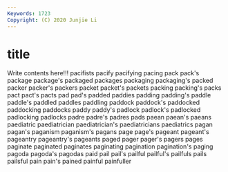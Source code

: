 ```yaml
---
Keywords: 1723
Copyright: (C) 2020 Junjie Li
---
```


# title

Write contents here!!!
pacifists 
pacify 
pacifying 
pacing 
pack
pack's 
package 
package's 
packaged 
packages 
packaging 
packaging's 
packed 
packer 
packer's
packers 
packet 
packet's 
packets 
packing 
packing's 
packs 
pact 
pact's 
pacts
pad 
pad's 
padded 
paddies 
padding 
padding's 
paddle 
paddle's 
paddled 
paddles
paddling 
paddock 
paddock's 
paddocked 
paddocking 
paddocks 
paddy 
paddy's 
padlock 
padlock's
padlocked 
padlocking 
padlocks 
padre 
padre's 
padres 
pads 
paean 
paean's 
paeans
paediatric 
paediatrician 
paediatrician's 
paediatricians 
paediatrics 
pagan 
pagan's 
paganism 
paganism's 
pagans
page 
page's 
pageant 
pageant's 
pageantry 
pageantry's 
pageants 
paged 
pager 
pager's
pagers 
pages 
paginate 
paginated 
paginates 
paginating 
pagination 
pagination's 
paging 
pagoda
pagoda's 
pagodas 
paid 
pail 
pail's 
pailful 
pailful's 
pailfuls 
pails 
pailsful
pain 
pain's 
pained 
painful 
painfuller 
